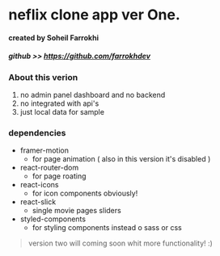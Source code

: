 # neflix clone app ver One.

#### created by Soheil Farrokhi

##### github >> https://github.com/farrokhdev

### About this verion

1. no admin panel dashboard and no backend
2. no integrated with api's
3. just local data for sample

### dependencies

- framer-motion
  - for page animation ( also in this version it's disabled )
- react-router-dom
  - for page roating
- react-icons
  - for icon components obviously!
- react-slick
  - single movie pages sliders
- styled-components
  - for styling components instead o sass or css

> version two will coming soon whit more functionality! :)
